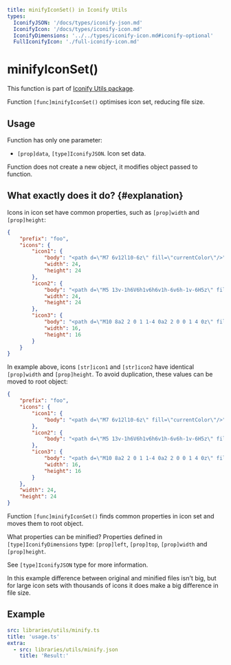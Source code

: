 ```yaml
title: minifyIconSet() in Iconify Utils
types:
  IconifyJSON: '/docs/types/iconify-json.md'
  IconifyIcon: '/docs/types/iconify-icon.md'
  IconifyDimensions: '../../types/iconify-icon.md#iconify-optional'
  FullIconifyIcon: './full-iconify-icon.md'
```

# minifyIconSet()

This function is part of [Iconify Utils package](./index.md).

Function `[func]minifyIconSet()` optimises icon set, reducing file size.

## Usage

Function has only one parameter:

- `[prop]data`, `[type]IconifyJSON`. Icon set data.

Function does not create a new object, it modifies object passed to function.

## What exactly does it do? {#explanation}

Icons in icon set have common properties, such as `[prop]width` and `[prop]height`:

```json
{
	"prefix": "foo",
	"icons": {
		"icon1": {
			"body": "<path d=\"M7 6v12l10-6z\" fill=\"currentColor\"/>",
			"width": 24,
			"height": 24
		},
		"icon2": {
			"body": "<path d=\"M5 13v-1h6V6h1v6h6v1h-6v6h-1v-6H5z\" fill=\"currentColor\"/>",
			"width": 24,
			"height": 24
		},
		"icon3": {
			"body": "<path d=\"M10 8a2 2 0 1 1-4 0a2 2 0 0 1 4 0z\" fill=\"currentColor\"/>",
			"width": 16,
			"height": 16
		}
	}
}
```

In example above, icons `[str]icon1` and `[str]icon2` have identical `[prop]width` and `[prop]height`. To avoid duplication, these values can be moved to root object:

```json
{
	"prefix": "foo",
	"icons": {
		"icon1": {
			"body": "<path d=\"M7 6v12l10-6z\" fill=\"currentColor\"/>"
		},
		"icon2": {
			"body": "<path d=\"M5 13v-1h6V6h1v6h6v1h-6v6h-1v-6H5z\" fill=\"currentColor\"/>"
		},
		"icon3": {
			"body": "<path d=\"M10 8a2 2 0 1 1-4 0a2 2 0 0 1 4 0z\" fill=\"currentColor\"/>",
			"width": 16,
			"height": 16
		}
	},
	"width": 24,
	"height": 24
}
```

Function `[func]minifyIconSet()` finds common properties in icon set and moves them to root object.

What properties can be minified? Properties defined in `[type]IconifyDimensions` type: `[prop]left`, `[prop]top`, `[prop]width` and `[prop]height`.

See `[type]IconifyJSON` type for more information.

In this example difference between original and minified files isn't big, but for large icon sets with thousands of icons it does make a big difference in file size.

## Example

```yaml
src: libraries/utils/minify.ts
title: 'usage.ts'
extra:
  - src: libraries/utils/minify.json
    title: 'Result:'
```
